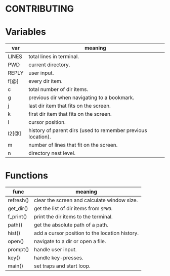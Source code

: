 # CONTRIBUTING

# Variables

| var     | meaning |
| ------- | ------- |
| LINES   | total lines in terminal. |
| PWD     | current directory.
| REPLY   | user input.
| f[@]    | every dir item. |
| c       | total number of dir items. |
| g       | previous dir when navigating to a bookmark. |
| j       | last dir item that fits on the screen. |
| k       | first dir item that fits on the screen. |
| l       | cursor position. |
| l2[@]   | history of parent dirs (used to remember previous location). |
| m       | number of lines that fit on the screen. |
| n       | directory nest level. |

# Functions

| func      | meaning |
| --------- | ------- |
| refresh() | clear the screen and calculate window size. |
| get_dir() | get the list of dir items from `$PWD`. |
| f_print() | print the dir items to the terminal. |
| path()    | get the absolute path of a path. |
| hist()    | add a cursor position to the location history. |
| open()    | navigate to a dir or open a file. |
| prompt()  | handle user input. |
| key()     | handle key-presses. |
| main()    | set traps and start loop. |
